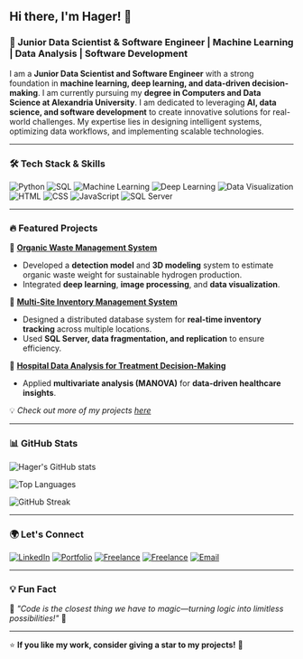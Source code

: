 ## Hi there, I'm Hager! 👋

### 🚀 Junior Data Scientist & Software Engineer | Machine Learning | Data Analysis | Software Development

I am a **Junior Data Scientist and Software Engineer** with a strong foundation in **machine learning, deep learning, and data-driven decision-making**. I am currently pursuing my **degree in Computers and Data Science at Alexandria University**. I am dedicated to leveraging **AI, data science, and software development** to create innovative solutions for real-world challenges. My expertise lies in designing intelligent systems, optimizing data workflows, and implementing scalable technologies.

---

### 🛠️ Tech Stack & Skills

![Python](https://img.shields.io/badge/Python-3776AB?style=for-the-badge&logo=python&logoColor=white)
![SQL](https://img.shields.io/badge/SQL-4479A1?style=for-the-badge&logo=mysql&logoColor=white)
![Machine Learning](https://img.shields.io/badge/Machine_Learning-FF6F00?style=for-the-badge&logo=tensorflow&logoColor=white)
![Deep Learning](https://img.shields.io/badge/Deep_Learning-000000?style=for-the-badge&logo=pytorch&logoColor=white)
![Data Visualization](https://img.shields.io/badge/Data_Visualization-FF5733?style=for-the-badge&logo=tableau&logoColor=white)
![HTML](https://img.shields.io/badge/HTML-E34F26?style=for-the-badge&logo=html5&logoColor=white)
![CSS](https://img.shields.io/badge/CSS-1572B6?style=for-the-badge&logo=css3&logoColor=white)
![JavaScript](https://img.shields.io/badge/JavaScript-F7DF1E?style=for-the-badge&logo=javascript&logoColor=black)
![SQL Server](https://img.shields.io/badge/SQL_Server-CC2927?style=for-the-badge&logo=microsoft-sql-server&logoColor=white)

---

### 🔥 Featured Projects

📌 **[Organic Waste Management System](#)**  
- Developed a **detection model** and **3D modeling** system to estimate organic waste weight for sustainable hydrogen production.  
- Integrated **deep learning**, **image processing**, and **data visualization**.

📌 **[Multi-Site Inventory Management System](#)**  
- Designed a distributed database system for **real-time inventory tracking** across multiple locations.
- Used **SQL Server, data fragmentation, and replication** to ensure efficiency.

📌 **[Hospital Data Analysis for Treatment Decision-Making](#)**  
- Applied **multivariate analysis (MANOVA)** for **data-driven healthcare insights**.

💡 *Check out more of my projects [here](#)*

---

### 📊 GitHub Stats

![Hager's GitHub stats](https://github-readme-stats.vercel.app/api?username=your-github-username&show_icons=true&theme=radical)

![Top Languages](https://github-readme-stats.vercel.app/api/top-langs/?username=your-github-username&layout=compact&theme=radical)

![GitHub Streak](https://github-readme-streak-stats.herokuapp.com/?user=your-github-username&theme=radical)

---

### 🌍 Let's Connect

[![LinkedIn](https://img.shields.io/badge/LinkedIn-0077B5?style=for-the-badge&logo=linkedin&logoColor=white)](https://linkedin.com/in/Hager-Omara)
[![Portfolio](https://img.shields.io/badge/Portfolio-000000?style=for-the-badge&logo=github&logoColor=white)](https://hagermohamed74.my.canva.site/)
[![Freelance](https://img.shields.io/badge/Freelance-FF4500?style=for-the-badge&logo=upwork&logoColor=white)](https://www.upwork.com/freelancers/~01995688a7e6026300?mp_source=share)
[![Freelance]((https://www.google.com/imgres?q=khamsat&imgurl=https%3A%2F%2Fplay-lh.googleusercontent.com%2FU_YVrDj0xZhdm39jizEgIPSBnkkQmrLWRqRVcynlLDVTCevgwUSzt7kkGNka2rK49A&imgrefurl=https%3A%2F%2Fplay.google.com%2Fstore%2Fapps%2Fdetails%3Fid%3Dcom.khamsat.earnmoney.dollar%26hl%3Dar&docid=DH1ONeeLwFxknM&tbnid=rttu-xPrq3Z5vM&vet=12ahUKEwjQx4nz3uuLAxUzVKQEHY2kAyUQM3oECHEQAA..i&w=512&h=512&hcb=2&ved=2ahUKEwjQx4nz3uuLAxUzVKQEHY2kAyUQM3oECHEQAA))](https://khamsat.com/user/stancy)
[![Email](https://img.shields.io/badge/Email-D14836?style=for-the-badge&logo=gmail&logoColor=white)](hm294554@gmail.com)

---

### 💡 Fun Fact
💚 *"Code is the closest thing we have to magic—turning logic into limitless possibilities!"* 🚀

---

⭐️ **If you like my work, consider giving a star to my projects!** 🌟


